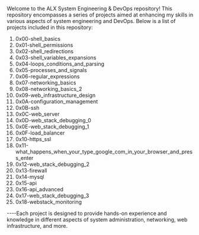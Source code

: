 Welcome to the ALX System Engineering & DevOps repository! This repository encompasses a series of projects aimed at enhancing my skills in various aspects of system engineering and DevOps. Below is a list of projects included in this repository:

1. 0x00-shell_basics
2. 0x01-shell_permissions
3. 0x02-shell_redirections
4. 0x03-shell_variables_expansions
5. 0x04-loops_conditions_and_parsing
6. 0x05-processes_and_signals
7. 0x06-regular_expressions
8. 0x07-networking_basics
9. 0x08-networking_basics_2
10. 0x09-web_infrastructure_design
11. 0x0A-configuration_management
12. 0x0B-ssh
13. 0x0C-web_server
14. 0x0D-web_stack_debugging_0
15. 0x0E-web_stack_debugging_1
16. 0x0F-load_balancer
17. 0x10-https_ssl
18. 0x11-what_happens_when_your_type_google_com_in_your_browser_and_press_enter
19. 0x12-web_stack_debugging_2
20. 0x13-firewall
21. 0x14-mysql
22. 0x15-api
23. 0x16-api_advanced
24. 0x17-web_stack_debugging_3
25. 0x18-webstack_monitoring

----Each project is designed to provide hands-on experience and knowledge in different aspects of system administration, networking, web infrastructure, and more.
